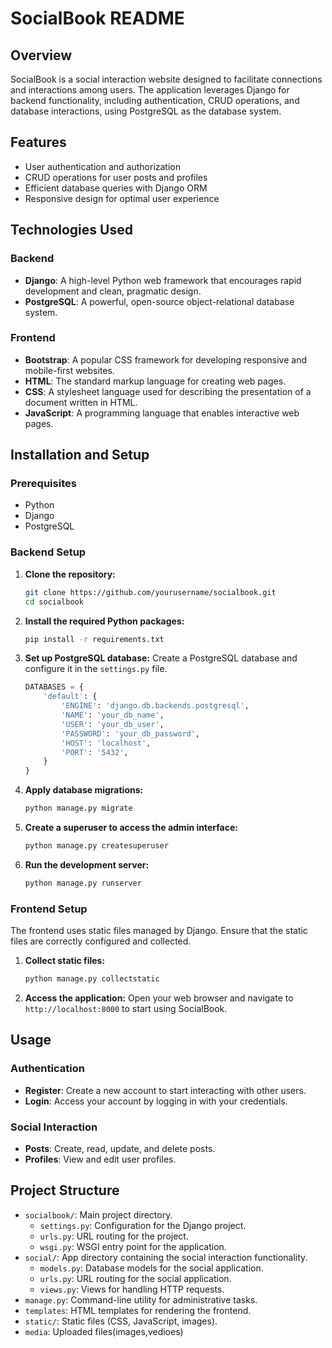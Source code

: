 # SocialBook README

## Overview
SocialBook is a social interaction website designed to facilitate connections and interactions among users. The application leverages Django for backend functionality, including authentication, CRUD operations, and database interactions, using PostgreSQL as the database system.

## Features
- User authentication and authorization 
- CRUD operations for user posts and profiles
- Efficient database queries with Django ORM
- Responsive design for optimal user experience

## Technologies Used
### Backend
- **Django**: A high-level Python web framework that encourages rapid development and clean, pragmatic design.
- **PostgreSQL**: A powerful, open-source object-relational database system.

### Frontend
- **Bootstrap**: A popular CSS framework for developing responsive and mobile-first websites.
- **HTML**: The standard markup language for creating web pages.
- **CSS**: A stylesheet language used for describing the presentation of a document written in HTML.
- **JavaScript**: A programming language that enables interactive web pages.

## Installation and Setup

### Prerequisites
- Python 
- Django
- PostgreSQL

### Backend Setup
1. **Clone the repository:**
   ```sh
   git clone https://github.com/yourusername/socialbook.git
   cd socialbook
   ```


2. **Install the required Python packages:**
   ```sh
   pip install -r requirements.txt
   ```

3. **Set up PostgreSQL database:**
   Create a PostgreSQL database and configure it in the `settings.py` file.
   ```python
   DATABASES = {
       'default': {
           'ENGINE': 'django.db.backends.postgresql',
           'NAME': 'your_db_name',
           'USER': 'your_db_user',
           'PASSWORD': 'your_db_password',
           'HOST': 'localhost',
           'PORT': '5432',
       }
   }
   ```

4. **Apply database migrations:**
   ```sh
   python manage.py migrate
   ```

5. **Create a superuser to access the admin interface:**
   ```sh
   python manage.py createsuperuser
   ```

6. **Run the development server:**
   ```sh
   python manage.py runserver
   ```

### Frontend Setup
The frontend uses static files managed by Django. Ensure that the static files are correctly configured and collected.

1. **Collect static files:**
   ```sh
   python manage.py collectstatic
   ```

2. **Access the application:**
   Open your web browser and navigate to `http://localhost:8000` to start using SocialBook.

## Usage

### Authentication
- **Register**: Create a new account to start interacting with other users.
- **Login**: Access your account by logging in with your credentials.

### Social Interaction
- **Posts**: Create, read, update, and delete posts.
- **Profiles**: View and edit user profiles.

## Project Structure
- `socialbook/`: Main project directory.
  - `settings.py`: Configuration for the Django project.
  - `urls.py`: URL routing for the project.
  - `wsgi.py`: WSGI entry point for the application.
- `social/`: App directory containing the social interaction functionality.
  - `models.py`: Database models for the social application.
  - `urls.py`: URL routing for the social application.
  - `views.py`: Views for handling HTTP requests.
- `manage.py`: Command-line utility for administrative tasks.
- `templates`: HTML templates for rendering the frontend.
- `static/`: Static files (CSS, JavaScript, images).
- `media`: Uploaded files(images,vedioes)
